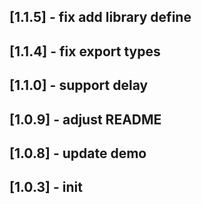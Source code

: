 ## [1.1.5] - fix add library define
## [1.1.4] - fix export types
## [1.1.0] - support delay
## [1.0.9] - adjust README
## [1.0.8] - update demo
## [1.0.3] - init
